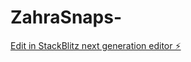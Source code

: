 # ZahraSnaps-

[Edit in StackBlitz next generation editor ⚡️](https://stackblitz.com/~/github.com/Faareha59/ZahraSnaps-)